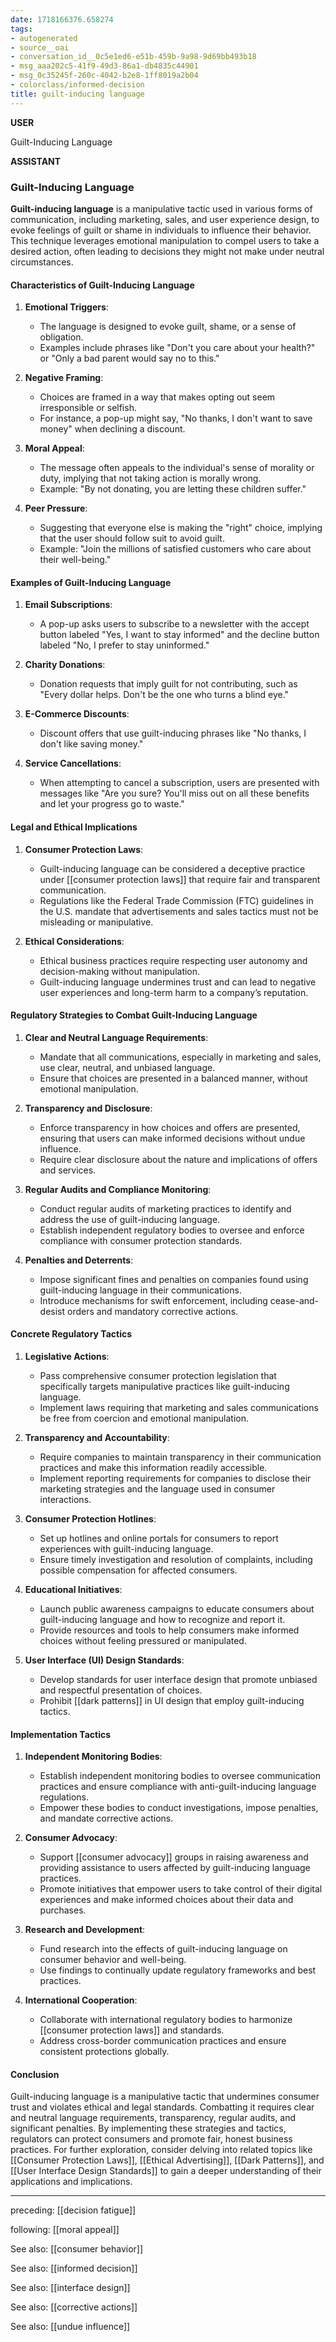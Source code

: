 ```yaml
---
date: 1718166376.658274
tags:
- autogenerated
- source__oai
- conversation_id__0c5e1ed6-e51b-459b-9a98-9d69bb493b18
- msg_aaa202c5-41f9-49d3-86a1-db4835c44901
- msg_0c35245f-260c-4042-b2e8-1ff8019a2b04
- colorclass/informed-decision
title: guilt-inducing language
---
```


**USER**

Guilt-Inducing Language


**ASSISTANT**

### Guilt-Inducing Language

**Guilt-inducing language** is a manipulative tactic used in various forms of communication, including marketing, sales, and user experience design, to evoke feelings of guilt or shame in individuals to influence their behavior. This technique leverages emotional manipulation to compel users to take a desired action, often leading to decisions they might not make under neutral circumstances.

#### Characteristics of Guilt-Inducing Language

1. **Emotional Triggers**:
   - The language is designed to evoke guilt, shame, or a sense of obligation.
   - Examples include phrases like "Don't you care about your health?" or "Only a bad parent would say no to this."

2. **Negative Framing**:
   - Choices are framed in a way that makes opting out seem irresponsible or selfish.
   - For instance, a pop-up might say, "No thanks, I don't want to save money" when declining a discount.

3. **Moral Appeal**:
   - The message often appeals to the individual's sense of morality or duty, implying that not taking action is morally wrong.
   - Example: "By not donating, you are letting these children suffer."

4. **Peer Pressure**:
   - Suggesting that everyone else is making the "right" choice, implying that the user should follow suit to avoid guilt.
   - Example: "Join the millions of satisfied customers who care about their well-being."

#### Examples of Guilt-Inducing Language

1. **Email Subscriptions**:
   - A pop-up asks users to subscribe to a newsletter with the accept button labeled "Yes, I want to stay informed" and the decline button labeled "No, I prefer to stay uninformed."

2. **Charity Donations**:
   - Donation requests that imply guilt for not contributing, such as "Every dollar helps. Don't be the one who turns a blind eye."

3. **E-Commerce Discounts**:
   - Discount offers that use guilt-inducing phrases like "No thanks, I don't like saving money."

4. **Service Cancellations**:
   - When attempting to cancel a subscription, users are presented with messages like "Are you sure? You'll miss out on all these benefits and let your progress go to waste."

#### Legal and Ethical Implications

1. **Consumer Protection Laws**:
   - Guilt-inducing language can be considered a deceptive practice under [[consumer protection laws]] that require fair and transparent communication.
   - Regulations like the Federal Trade Commission (FTC) guidelines in the U.S. mandate that advertisements and sales tactics must not be misleading or manipulative.

2. **Ethical Considerations**:
   - Ethical business practices require respecting user autonomy and decision-making without manipulation.
   - Guilt-inducing language undermines trust and can lead to negative user experiences and long-term harm to a company’s reputation.

#### Regulatory Strategies to Combat Guilt-Inducing Language

1. **Clear and Neutral Language Requirements**:
   - Mandate that all communications, especially in marketing and sales, use clear, neutral, and unbiased language.
   - Ensure that choices are presented in a balanced manner, without emotional manipulation.

2. **Transparency and Disclosure**:
   - Enforce transparency in how choices and offers are presented, ensuring that users can make informed decisions without undue influence.
   - Require clear disclosure about the nature and implications of offers and services.

3. **Regular Audits and Compliance Monitoring**:
   - Conduct regular audits of marketing practices to identify and address the use of guilt-inducing language.
   - Establish independent regulatory bodies to oversee and enforce compliance with consumer protection standards.

4. **Penalties and Deterrents**:
   - Impose significant fines and penalties on companies found using guilt-inducing language in their communications.
   - Introduce mechanisms for swift enforcement, including cease-and-desist orders and mandatory corrective actions.

#### Concrete Regulatory Tactics

1. **Legislative Actions**:
   - Pass comprehensive consumer protection legislation that specifically targets manipulative practices like guilt-inducing language.
   - Implement laws requiring that marketing and sales communications be free from coercion and emotional manipulation.

2. **Transparency and Accountability**:
   - Require companies to maintain transparency in their communication practices and make this information readily accessible.
   - Implement reporting requirements for companies to disclose their marketing strategies and the language used in consumer interactions.

3. **Consumer Protection Hotlines**:
   - Set up hotlines and online portals for consumers to report experiences with guilt-inducing language.
   - Ensure timely investigation and resolution of complaints, including possible compensation for affected consumers.

4. **Educational Initiatives**:
   - Launch public awareness campaigns to educate consumers about guilt-inducing language and how to recognize and report it.
   - Provide resources and tools to help consumers make informed choices without feeling pressured or manipulated.

5. **User Interface (UI) Design Standards**:
   - Develop standards for user interface design that promote unbiased and respectful presentation of choices.
   - Prohibit [[dark patterns]] in UI design that employ guilt-inducing tactics.

#### Implementation Tactics

1. **Independent Monitoring Bodies**:
   - Establish independent monitoring bodies to oversee communication practices and ensure compliance with anti-guilt-inducing language regulations.
   - Empower these bodies to conduct investigations, impose penalties, and mandate corrective actions.

2. **Consumer Advocacy**:
   - Support [[consumer advocacy]] groups in raising awareness and providing assistance to users affected by guilt-inducing language practices.
   - Promote initiatives that empower users to take control of their digital experiences and make informed choices about their data and purchases.

3. **Research and Development**:
   - Fund research into the effects of guilt-inducing language on consumer behavior and well-being.
   - Use findings to continually update regulatory frameworks and best practices.

4. **International Cooperation**:
   - Collaborate with international regulatory bodies to harmonize [[consumer protection laws]] and standards.
   - Address cross-border communication practices and ensure consistent protections globally.

#### Conclusion

Guilt-inducing language is a manipulative tactic that undermines consumer trust and violates ethical and legal standards. Combatting it requires clear and neutral language requirements, transparency, regular audits, and significant penalties. By implementing these strategies and tactics, regulators can protect consumers and promote fair, honest business practices. For further exploration, consider delving into related topics like [[Consumer Protection Laws]], [[Ethical Advertising]], [[Dark Patterns]], and [[User Interface Design Standards]] to gain a deeper understanding of their applications and implications.


---

preceding: [[decision fatigue]]  


following: [[moral appeal]]

See also: [[consumer behavior]]


See also: [[informed decision]]


See also: [[interface design]]


See also: [[corrective actions]]


See also: [[undue influence]]